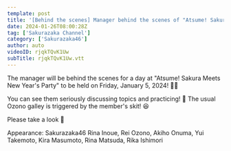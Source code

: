 ```yaml
---
template: post
title: '[Behind the scenes] Manager behind the scenes of "Atsume! Sakura Meets New Year`s Party"!'
date: 2024-01-26T08:00:28Z
tag: ['Sakurazaka Channel']
category: ['Sakurazaka46']
author: auto 
videoID: rjqkTQvK1Uw
subTitle: rjqkTQvK1Uw.vtt
---
```

The manager will be behind the scenes for a day at "Atsume! Sakura Meets New Year's Party" to be held on Friday, January 5, 2024! 🐲🎍

You can see them seriously discussing topics and practicing! 📝
The usual Ozono galley is triggered by the member's skit! 😆

Please take a look 🌸

Appearance: Sakurazaka46 Rina Inoue, Rei Ozono, Akiho Onuma, Yui Takemoto, Kira Masumoto, Rina Matsuda, Rika Ishimori


